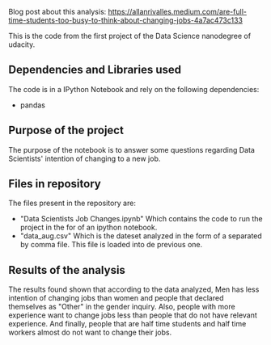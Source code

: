 Blog post about this analysis: https://allanrivalles.medium.com/are-full-time-students-too-busy-to-think-about-changing-jobs-4a7ac473c133

This is the code from the first project of the Data Science nanodegree of udacity.

## Dependencies and Libraries used ##

The code is in a IPython Notebook and rely on the following dependencies:

  - pandas

## Purpose of the project ##
The purpose of the notebook is to answer some questions regarding Data Scientists' intention of changing to a new job.

## Files in repository ##

The files present in the repository are:

  - "Data Scientists Job Changes.ipynb" Which contains the code to run the project in the for of an ipython notebook.
  - "data_aug.csv" Which is the dateset analyzed in the form of a separated by comma file. This file is loaded into de previous one.

## Results of the analysis ##

The results found shown that according to the data analyzed, Men has less intention of changing jobs than women and people that declared themselves as "Other" in the gender inquiry. Also, people with more experience want to change jobs less than people that do not have relevant experience. And finally, people that are half time students and half time workers almost do not want to change their jobs.
